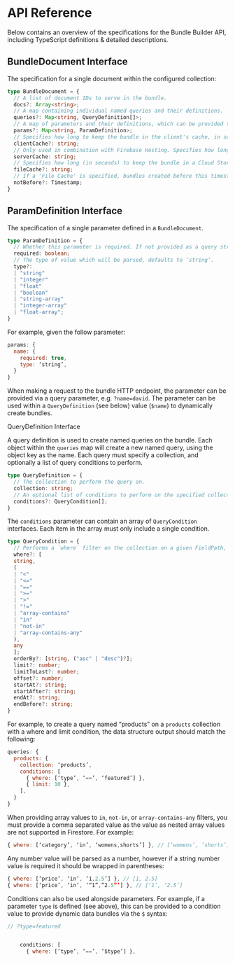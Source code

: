 # API Reference

Below contains an overview of the specifications for the Bundle Builder API, including TypeScript definitions & detailed descriptions.

## BundleDocument Interface

The specification for a single document within the configured collection:

```ts
type BundleDocument = {
  // A list of document IDs to serve in the bundle.
  docs?: Array<string>;
  // A map containing individual named queries and their definitions.
  queries?: Map<string, QueryDefinition[]>;
  // A map of parameters and their definitions, which can be provided to a query definition.
  params?: Map<string, ParamDefinition>;
  // Specifies how long to keep the bundle in the client's cache, in seconds. If not defined, client-side cache is disabled.
  clientCache?: string;
  // Only used in combination with Firebase Hosting. Specifies how long to keep the bundle in Firebase Hosting CDN cache, in seconds.
  serverCache: string;
  // Specifies how long (in seconds) to keep the bundle in a Cloud Storage bucket, in seconds. If not defined, Cloud Storage bucket is not accessed.
  fileCache?: string;
  // If a 'File Cache' is specified, bundles created before this timestamp will not be file cached.
  notBefore?: Timestamp;
}
```

## ParamDefinition Interface

The specification of a single parameter defined in a `BundleDocument`.

```ts
type ParamDefinition = {
  // Whether this parameter is required. If not provided as a query string, an error will be thrown.
  required: boolean;
  // The type of value which will be parsed, defaults to ‘string’.
  type?:
  | "string"
  | "integer"
  | "float"
  | "boolean"
  | "string-array"
  | "integer-array"
  | "float-array";
}
```

For example, given the follow parameter:

```js
params: {
  name: {
    required: true,
    type: ‘string’,
  }
}
```

When making a request to the bundle HTTP endpoint, the parameter can be provided via a query parameter, e.g. `?name=david`. The parameter can be used within a `QueryDefinition` (see below) value (`$name`) to dynamically create bundles.

QueryDefinition Interface

A query definition is used to create named queries on the bundle. Each object within the `queries` map will create a new named query, using the object key as the name. Each query must specify a collection, and optionally a list of query conditions to perform.

```ts
type QueryDefinition = {
  // The collection to perform the query on.
  collection: string;
  // An optional list of conditions to perform on the specified collection.
  conditions?: QueryCondition[];
}
```

The `conditions` parameter can contain an array of `QueryCondition` interfaces. Each item in the array must only include a single condition.

```ts
type QueryCondition = {
  // Performs a `where` filter on the collection on a given FieldPath, operator and value.
  where?: [
  string,
  (
  | "<"
  | "<="
  | "=="
  | ">="
  | ">"
  | "!="
  | "array-contains"
  | "in"
  | "not-in"
  | "array-contains-any"
  ),
  any
  ];
  orderBy?: [string, ("asc" | "desc")?];
  limit?: number;
  limitToLast?: number;
  offset?: number;
  startAt?: string;
  startAfter?: string;
  endAt?: string;
  endBefore?: string;
}
```

For example, to create a query named “products” on a `products` collection with a where and limit condition, the data structure output should match the following:

```js
queries: {
  products: {
    collection: ‘products’,
    conditions: [
      { where: [‘type’, ‘==’, ‘featured’] },
      { limit: 10 },
    ],
  }
}
```

When providing array values to `in`, `not-in`, or `array-contains-any` filters, you must provide a comma separated value as the value as nested array values are not supported in Firestore. For example:

```js
{ where: [‘category’, ‘in’, ‘womens,shorts’] }, // [‘womens’, ‘shorts’]
```

Any number value will be parsed as a number, however if a string number value is required it should be wrapped in parentheses:

```js
{ where: [‘price’, ‘in’, ‘1,2.5’] }, // [1, 2.5]
{ where: [‘price’, ‘in’, ‘“1”,”2.5”’] }, // [‘1’, ‘2.5’]
```

Conditions can also be used alongside parameters. For example, if a parameter `type` is defined (see above), this can be provided to a condition value to provide dynamic data bundles via the `$` syntax:

```js
// ?type=featured


    conditions: [
      { where: [‘type’, ‘==’, ‘$type’] },
```
